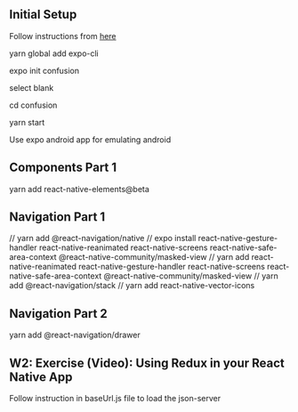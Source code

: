 ## Initial Setup

Follow instructions from [here](https://reactnative.dev/docs/environment-setup)

yarn global add expo-cli

expo init confusion

select blank

cd confusion

yarn start

Use expo android app for emulating android

## Components Part 1

yarn add react-native-elements@beta

## Navigation Part 1

// yarn add @react-navigation/native
// expo install react-native-gesture-handler react-native-reanimated react-native-screens react-native-safe-area-context @react-native-community/masked-view
// yarn add react-native-reanimated react-native-gesture-handler react-native-screens react-native-safe-area-context @react-native-community/masked-view
// yarn add @react-navigation/stack
// yarn add react-native-vector-icons

## Navigation Part 2

yarn add @react-navigation/drawer

## W2: Exercise (Video): Using Redux in your React Native App

Follow instruction in baseUrl.js file to load the json-server
